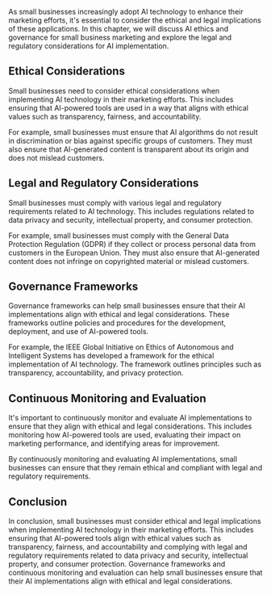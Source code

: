 
As small businesses increasingly adopt AI technology to enhance their marketing efforts, it's essential to consider the ethical and legal implications of these applications. In this chapter, we will discuss AI ethics and governance for small business marketing and explore the legal and regulatory considerations for AI implementation.

Ethical Considerations
----------------------

Small businesses need to consider ethical considerations when implementing AI technology in their marketing efforts. This includes ensuring that AI-powered tools are used in a way that aligns with ethical values such as transparency, fairness, and accountability.

For example, small businesses must ensure that AI algorithms do not result in discrimination or bias against specific groups of customers. They must also ensure that AI-generated content is transparent about its origin and does not mislead customers.

Legal and Regulatory Considerations
-----------------------------------

Small businesses must comply with various legal and regulatory requirements related to AI technology. This includes regulations related to data privacy and security, intellectual property, and consumer protection.

For example, small businesses must comply with the General Data Protection Regulation (GDPR) if they collect or process personal data from customers in the European Union. They must also ensure that AI-generated content does not infringe on copyrighted material or mislead customers.

Governance Frameworks
---------------------

Governance frameworks can help small businesses ensure that their AI implementations align with ethical and legal considerations. These frameworks outline policies and procedures for the development, deployment, and use of AI-powered tools.

For example, the IEEE Global Initiative on Ethics of Autonomous and Intelligent Systems has developed a framework for the ethical implementation of AI technology. The framework outlines principles such as transparency, accountability, and privacy protection.

Continuous Monitoring and Evaluation
------------------------------------

It's important to continuously monitor and evaluate AI implementations to ensure that they align with ethical and legal considerations. This includes monitoring how AI-powered tools are used, evaluating their impact on marketing performance, and identifying areas for improvement.

By continuously monitoring and evaluating AI implementations, small businesses can ensure that they remain ethical and compliant with legal and regulatory requirements.

Conclusion
----------

In conclusion, small businesses must consider ethical and legal implications when implementing AI technology in their marketing efforts. This includes ensuring that AI-powered tools align with ethical values such as transparency, fairness, and accountability and complying with legal and regulatory requirements related to data privacy and security, intellectual property, and consumer protection. Governance frameworks and continuous monitoring and evaluation can help small businesses ensure that their AI implementations align with ethical and legal considerations.

